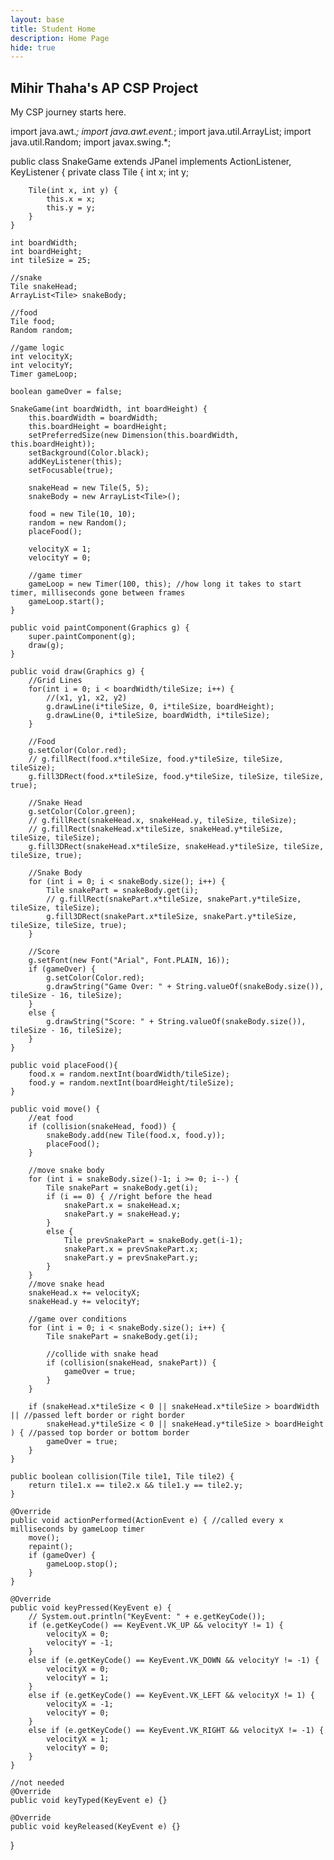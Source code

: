 ```yaml
---
layout: base
title: Student Home 
description: Home Page
hide: true
---
```


## **Mihir Thaha's AP CSP Project**
My CSP journey starts here.
  
import java.awt.*;
import java.awt.event.*;
import java.util.ArrayList;
import java.util.Random;
import javax.swing.*;

public class SnakeGame extends JPanel implements ActionListener, KeyListener {
    private class Tile {
        int x;
        int y;

        Tile(int x, int y) {
            this.x = x;
            this.y = y;
        }
    }  

    int boardWidth;
    int boardHeight;
    int tileSize = 25;
    
    //snake
    Tile snakeHead;
    ArrayList<Tile> snakeBody;

    //food
    Tile food;
    Random random;

    //game logic
    int velocityX;
    int velocityY;
    Timer gameLoop;

    boolean gameOver = false;

    SnakeGame(int boardWidth, int boardHeight) {
        this.boardWidth = boardWidth;
        this.boardHeight = boardHeight;
        setPreferredSize(new Dimension(this.boardWidth, this.boardHeight));
        setBackground(Color.black);
        addKeyListener(this);
        setFocusable(true);

        snakeHead = new Tile(5, 5);
        snakeBody = new ArrayList<Tile>();

        food = new Tile(10, 10);
        random = new Random();
        placeFood();

        velocityX = 1;
        velocityY = 0;
        
		//game timer
		gameLoop = new Timer(100, this); //how long it takes to start timer, milliseconds gone between frames 
        gameLoop.start();
	}	
    
    public void paintComponent(Graphics g) {
		super.paintComponent(g);
		draw(g);
	}

	public void draw(Graphics g) {
        //Grid Lines
        for(int i = 0; i < boardWidth/tileSize; i++) {
            //(x1, y1, x2, y2)
            g.drawLine(i*tileSize, 0, i*tileSize, boardHeight);
            g.drawLine(0, i*tileSize, boardWidth, i*tileSize); 
        }

        //Food
        g.setColor(Color.red);
        // g.fillRect(food.x*tileSize, food.y*tileSize, tileSize, tileSize);
        g.fill3DRect(food.x*tileSize, food.y*tileSize, tileSize, tileSize, true);

        //Snake Head
        g.setColor(Color.green);
        // g.fillRect(snakeHead.x, snakeHead.y, tileSize, tileSize);
        // g.fillRect(snakeHead.x*tileSize, snakeHead.y*tileSize, tileSize, tileSize);
        g.fill3DRect(snakeHead.x*tileSize, snakeHead.y*tileSize, tileSize, tileSize, true);
        
        //Snake Body
        for (int i = 0; i < snakeBody.size(); i++) {
            Tile snakePart = snakeBody.get(i);
            // g.fillRect(snakePart.x*tileSize, snakePart.y*tileSize, tileSize, tileSize);
            g.fill3DRect(snakePart.x*tileSize, snakePart.y*tileSize, tileSize, tileSize, true);
		}

        //Score
        g.setFont(new Font("Arial", Font.PLAIN, 16));
        if (gameOver) {
            g.setColor(Color.red);
            g.drawString("Game Over: " + String.valueOf(snakeBody.size()), tileSize - 16, tileSize);
        }
        else {
            g.drawString("Score: " + String.valueOf(snakeBody.size()), tileSize - 16, tileSize);
        }
	}

    public void placeFood(){
        food.x = random.nextInt(boardWidth/tileSize);
		food.y = random.nextInt(boardHeight/tileSize);
	}

    public void move() {
        //eat food
        if (collision(snakeHead, food)) {
            snakeBody.add(new Tile(food.x, food.y));
            placeFood();
        }

        //move snake body
        for (int i = snakeBody.size()-1; i >= 0; i--) {
            Tile snakePart = snakeBody.get(i);
            if (i == 0) { //right before the head
                snakePart.x = snakeHead.x;
                snakePart.y = snakeHead.y;
            }
            else {
                Tile prevSnakePart = snakeBody.get(i-1);
                snakePart.x = prevSnakePart.x;
                snakePart.y = prevSnakePart.y;
            }
        }
        //move snake head
        snakeHead.x += velocityX;
        snakeHead.y += velocityY;

        //game over conditions
        for (int i = 0; i < snakeBody.size(); i++) {
            Tile snakePart = snakeBody.get(i);

            //collide with snake head
            if (collision(snakeHead, snakePart)) {
                gameOver = true;
            }
        }

        if (snakeHead.x*tileSize < 0 || snakeHead.x*tileSize > boardWidth || //passed left border or right border
            snakeHead.y*tileSize < 0 || snakeHead.y*tileSize > boardHeight ) { //passed top border or bottom border
            gameOver = true;
        }
    }

    public boolean collision(Tile tile1, Tile tile2) {
        return tile1.x == tile2.x && tile1.y == tile2.y;
    }

    @Override
    public void actionPerformed(ActionEvent e) { //called every x milliseconds by gameLoop timer
        move();
        repaint();
        if (gameOver) {
            gameLoop.stop();
        }
    }  

    @Override
    public void keyPressed(KeyEvent e) {
        // System.out.println("KeyEvent: " + e.getKeyCode());
        if (e.getKeyCode() == KeyEvent.VK_UP && velocityY != 1) {
            velocityX = 0;
            velocityY = -1;
        }
        else if (e.getKeyCode() == KeyEvent.VK_DOWN && velocityY != -1) {
            velocityX = 0;
            velocityY = 1;
        }
        else if (e.getKeyCode() == KeyEvent.VK_LEFT && velocityX != 1) {
            velocityX = -1;
            velocityY = 0;
        }
        else if (e.getKeyCode() == KeyEvent.VK_RIGHT && velocityX != -1) {
            velocityX = 1;
            velocityY = 0;
        }
    }

    //not needed
    @Override
    public void keyTyped(KeyEvent e) {}

    @Override
    public void keyReleased(KeyEvent e) {}
}
